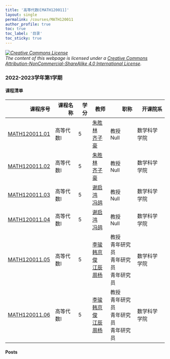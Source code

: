 ```yaml
---
title: '高等代数Ⅰ[MATH120011]'
layout: single
permalink: /courses/MATH120011
author_profile: true
toc: true
toc_label: '目录'
toc_sticky: true
---
```



<div class='notice--warning'>
	<p><i><a rel='license' href='http://creativecommons.org/licenses/by-nc-sa/4.0/'><img alt='Creative Commons License' style='border-width:0' src='https://i.creativecommons.org/l/by-nc-sa/4.0/88x31.png' /></a><br /> The content of this webpage is licensed under a <a rel='license' href='http://creativecommons.org/licenses/by-nc-sa/4.0/'>Creative Commons Attribution-NonCommercial-ShareAlike 4.0 International License</a>.</i></p>
</div>

### 2022-2023学年第1学期


#### 课程清单

<div style='text-align: center;' id='MATH120011_2223F'> <table id='MATH120011_2223F_table'>
  <thead>
    <tr style="text-align: right;">
      <th>课程序号</th>
      <th>课程名称</th>
      <th>学分</th>
      <th>教师</th>
      <th>职称</th>
      <th>开课院系</th>
    </tr>
  </thead>
  <tbody>
    <tr>
      <td><a href='https://fdu-math.github.io/courses/class-id/MATH120011-01'>MATH120011.01</a></td>
      <td>高等代数Ⅰ</td>
      <td>5</td>
      <td><a href='https://fdu-math.github.io/teachers/朱胜林'>朱胜林</a><br /><a href='https://fdu-math.github.io/teachers/齐子豪'>齐子豪</a></td>
      <td>教授<br />Null</td>
      <td>数学科学学院</td>
    </tr>
    <tr>
      <td><a href='https://fdu-math.github.io/courses/class-id/MATH120011-02'>MATH120011.02</a></td>
      <td>高等代数Ⅰ</td>
      <td>5</td>
      <td><a href='https://fdu-math.github.io/teachers/朱胜林'>朱胜林</a><br /><a href='https://fdu-math.github.io/teachers/齐子豪'>齐子豪</a></td>
      <td>教授<br />Null</td>
      <td>数学科学学院</td>
    </tr>
    <tr>
      <td><a href='https://fdu-math.github.io/courses/class-id/MATH120011-03'>MATH120011.03</a></td>
      <td>高等代数Ⅰ</td>
      <td>5</td>
      <td><a href='https://fdu-math.github.io/teachers/谢启鸿'>谢启鸿</a><br /><a href='https://fdu-math.github.io/teachers/冯鸽'>冯鸽</a></td>
      <td>教授<br />Null</td>
      <td>数学科学学院</td>
    </tr>
    <tr>
      <td><a href='https://fdu-math.github.io/courses/class-id/MATH120011-04'>MATH120011.04</a></td>
      <td>高等代数Ⅰ</td>
      <td>5</td>
      <td><a href='https://fdu-math.github.io/teachers/谢启鸿'>谢启鸿</a><br /><a href='https://fdu-math.github.io/teachers/冯鸽'>冯鸽</a></td>
      <td>教授<br />Null</td>
      <td>数学科学学院</td>
    </tr>
    <tr>
      <td><a href='https://fdu-math.github.io/courses/class-id/MATH120011-05'>MATH120011.05</a></td>
      <td>高等代数Ⅰ</td>
      <td>5</td>
      <td><a href='https://fdu-math.github.io/teachers/李骏'>李骏</a><br /><a href='https://fdu-math.github.io/teachers/韩京俊'>韩京俊</a><br /><a href='https://fdu-math.github.io/teachers/江辰'>江辰</a><br /><a href='https://fdu-math.github.io/teachers/周杨'>周杨</a></td>
      <td>教授<br />青年研究员<br />青年研究员<br />青年研究员</td>
      <td>数学科学学院</td>
    </tr>
    <tr>
      <td><a href='https://fdu-math.github.io/courses/class-id/MATH120011-06'>MATH120011.06</a></td>
      <td>高等代数Ⅰ</td>
      <td>5</td>
      <td><a href='https://fdu-math.github.io/teachers/李骏'>李骏</a><br /><a href='https://fdu-math.github.io/teachers/韩京俊'>韩京俊</a><br /><a href='https://fdu-math.github.io/teachers/江辰'>江辰</a><br /><a href='https://fdu-math.github.io/teachers/周杨'>周杨</a></td>
      <td>教授<br />青年研究员<br />青年研究员<br />青年研究员</td>
      <td>数学科学学院</td>
    </tr>
  </tbody>
</table></div>

#### Posts